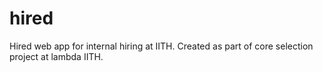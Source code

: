 # hired
Hired web app for internal hiring at IITH. Created as part of core selection project at lambda IITH.
